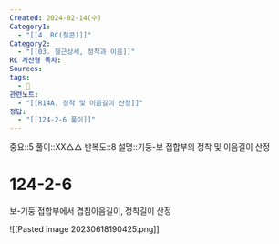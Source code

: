 ```yaml
---
Created: 2024-02-14(수)
Category1:
  - "[[4. RC(철콘)]]"
Category2:
  - "[[03. 철근상세, 정착과 이음]]"
RC 계산형 목차: 
Sources: 
tags:
  - 🧮
관련노트:
  - "[[R14A. 정착 및 이음길이 산정]]"
정답:
  - "[[124-2-6 풀이]]"
---
```

중요::5
풀이::XX△△
반복도::8
설명::기둥-보 접합부의 정착 및 이음길이 산정
#  124-2-6



보-기둥 접합부에서 겹침이음길이, 정착길이 산정

![[Pasted image 20230618190425.png]]